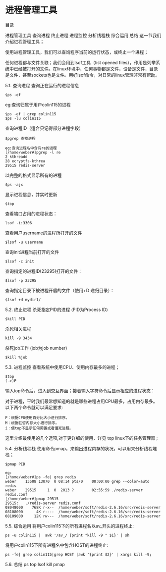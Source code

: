 # 进程管理工具
目录

进程管理工具
查询进程
终止进程
进程监控
分析线程栈
综合运用
总结
这一节我们介绍进程管理工具；

使用进程管理工具，我们可以查询程序当前的运行状态，或终止一个进程；

任何进程都与文件关联；我们会用到lsof工具（list opened files），作用是列举系统中已经被打开的文件。在linux环境中，任何事物都是文件，设备是文件，目录是文件，甚至sockets也是文件。用好lsof命令，对日常的linux管理非常有帮助。

5.1. 查询进程
查询正在运行的进程信息
```
$ps -ef
```

eg:查询归属于用户colin115的进程

```
$ps -ef | grep colin115
$ps -lu colin115
```

查询进程ID（适合只记得部分进程字段）

```
$pgrep 查找进程

eg:查询进程名中含有re的进程
[/home/weber#]pgrep -l re
2 kthreadd
28 ecryptfs-kthrea
29515 redis-server
```

以完整的格式显示所有的进程

```
$ps -ajx
```

显示进程信息，并实时更新

```
$top
```

查看端口占用的进程状态：

```
lsof -i:3306
```

查看用户username的进程所打开的文件

```
$lsof -u username
```

查询init进程当前打开的文件

```
$lsof -c init
```

查询指定的进程ID(23295)打开的文件：

```
$lsof -p 23295
```

查询指定目录下被进程开启的文件（使用+D 递归目录）：
```
$lsof +d mydir1/
```

5.2. 终止进程
杀死指定PID的进程 (PID为Process ID)

```
$kill PID
```

杀死相关进程

```
kill -9 3434
```

杀死job工作 (job为job number)

```
$kill %job
```

5.3. 进程监控
查看系统中使用CPU、使用内存最多的进程；

```
$top
(->)P
```

输入top命令后，进入到交互界面；接着输入字符命令后显示相应的进程状态：

对于进程，平时我们最常想知道的就是哪些进程占用CPU最多，占用内存最多。以下两个命令就可以满足要求:

```
P：根据CPU使用百分比大小进行排序。
M：根据驻留内存大小进行排序。
i：使top不显示任何闲置或者僵死进程。
```

这里介绍最使用的几个选项,对于更详细的使用，详见 top linux下的任务管理器 ;

5.4. 分析线程栈
使用命令pmap，来输出进程内存的状况，可以用来分析线程堆栈；

```
$pmap PID

eg:
[/home/weber#]ps -fe| grep redis
weber    13508 13070  0 08:14 pts/0    00:00:00 grep --color=auto redis
weber    29515     1  0  2013 ?        02:55:59 ./redis-server redis.conf
[/home/weber#]pmap 29515
29515:   ./redis-server redis.conf
08048000    768K r-x--  /home/weber/soft/redis-2.6.16/src/redis-server
08108000      4K r----  /home/weber/soft/redis-2.6.16/src/redis-server
08109000     12K rw---  /home/weber/soft/redis-2.6.16/src/redis-server
```

5.5. 综合运用
将用户colin115下的所有进程名以av_开头的进程终止:

```
ps -u colin115 |  awk '/av_/ {print "kill -9 " $1}' | sh
```

将用户colin115下所有进程名中包含HOST的进程终止:

```
ps -fe| grep colin115|grep HOST |awk '{print $2}' | xargs kill -9;
```

5.6. 总结
ps top lsof kill pmap
